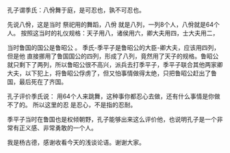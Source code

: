 孔子谓季氏：八佾舞于庭，是可忍也，孰不可忍也。

先说八佾，这是当时 祭祀用的舞蹈，八佾 就是八列，一列8个人，八佾就是64个人。
按照这当时的礼仪规格：天子用八，诸侯用六，卿大夫用四，士大夫用二，

当时鲁国的国公是鲁昭公 。 季氏-季平子是鲁昭公的大臣-卿大夫，应该用四列，但是他 直接挪用了鲁国国公的四列，形成了八列，竟然用了天子的规格。鲁昭公就只剩下了两列，所以鲁昭公很不高兴，派兵去打季平子，季平子联合其他两家卿大夫，以下犯上，将鲁昭公俘虏了，但又怕事情做得太绝，只把鲁昭公赶出了鲁国，最后死在了齐国。

孔子评价季氏说： 用64个人来跳舞，这种事你都忍心去做，还有什么事情是你做不了的。
所以这里的忍 是忍心，不是指的忍耐。

季平子当时在鲁国也是权倾朝野，孔子能够出来这么评价他，也说明孔子是一个非常有正义感、非常勇敢的一个人。

我是杨古德，感谢收看今天的浅谈论语。谢谢大家。


